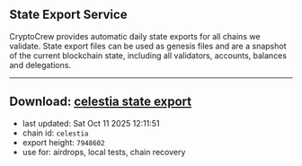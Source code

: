 ## State Export Service
CryptoCrew provides automatic daily state exports for all chains we validate. State export files can be used as genesis files and are a snapshot of the current blockchain state, including all validators, accounts, balances and delegations.

---
**Download: [celestia state export](https://dl-eu2.ccvalidators.com/SERVICE/celestia/celestia_export_7948602.json)**
---

- last updated: Sat Oct 11 2025 12:11:51
- chain id: `celestia`
- export height: `7948602`
- use for: airdrops, local tests, chain recovery
